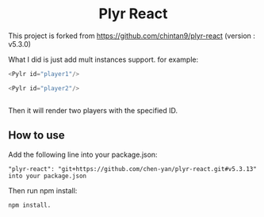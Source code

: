 <h1 align="center">Plyr React</h1>

<p>

This project is forked from https://github.com/chintan9/plyr-react (version : v5.3.0)

What I did is just add mult instances support. for example: <br/>

</p>

```javascript
<Pylr id="player1"/>

<Pylr id="player2"/>



```

<p>
Then it will render two players with the specified ID.
</p>


<h2>How to use</h2>

<p>Add the following line into your package.json:</p>

```
"plyr-react": "git+https://github.com/chen-yan/plyr-react.git#v5.3.13" into your package.json
```

<p>Then run npm install:</p>

```
npm install.
```
